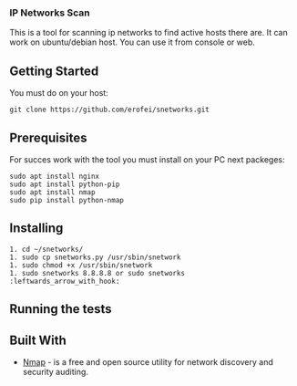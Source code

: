 ### IP Networks Scan

This is a tool for scanning ip networks to find active hosts there are. It can work on ubuntu/debian host. You can use it from console or web.

## Getting Started

You must do on your host:

```
git clone https://github.com/erofei/snetworks.git
```

## Prerequisites

For succes work with the tool you must install on your PC next packeges:

```
sudo apt install nginx
sudo apt install python-pip
sudo apt install nmap 
sudo pip install python-nmap
```

## Installing

```
1. cd ~/snetworks/
1. sudo cp snetworks.py /usr/sbin/snetwork
1. sudo chmod +x /usr/sbin/snetwork
1. sudo snetworks 8.8.8.8 or sudo snetworks :leftwards_arrow_with_hook:
```

## Running the tests

## Built With

* [Nmap](https://nmap.org/) - is a free and open source utility for network discovery and security auditing. 
